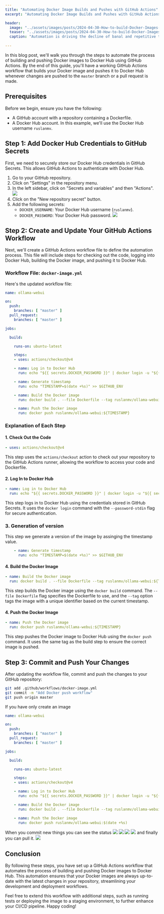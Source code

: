 ```yaml
---
title: "Automating Docker Image Builds and Pushes with GitHub Actions"
excerpt: "Automating Docker Image Builds and Pushes with GitHub Actions"

header:
  image: "../assets/images/posts/2024-04-30-How-to-build-Docker-Images-with-GitHub/images/docker.jpg"
  teaser: "../assets/images/posts/2024-04-30-How-to-build-Docker-Images-with-GitHub/images/docker.jpg"
  caption: "Automation is driving the decline of banal and repetitive tasks. Amber Rudd"
  
---
```

In this blog post, we'll walk you through the steps to automate the process of building and pushing Docker images to Docker Hub using GitHub Actions. By the end of this guide, you'll have a working GitHub Actions workflow that builds your Docker image and pushes it to Docker Hub whenever changes are pushed to the `master` branch or a pull request is made.

## Prerequisites

Before we begin, ensure you have the following:

- A GitHub account with a repository containing a Dockerfile.
- A Docker Hub account. In this example, we'll use the Docker Hub username `ruslanmv`.

## Step 1: Add Docker Hub Credentials to GitHub Secrets

First, we need to securely store our Docker Hub credentials in GitHub Secrets. This allows GitHub Actions to authenticate with Docker Hub.

1. Go to your GitHub repository.
2. Click on "Settings" in the repository menu.
3. In the left sidebar, click on "Secrets and variables" and then "Actions".
![](../assets/images/posts/2024-04-30-How-to-build-Docker-Images-with-GitHub/2024-05-22-14-08-47.png)   
4. Click on the "New repository secret" button.
5. Add the following secrets:
   - `DOCKER_USERNAME`: Your Docker Hub username (`ruslanmv`).
   - `DOCKER_PASSWORD`: Your Docker Hub password.
![](../assets/images/posts/2024-04-30-How-to-build-Docker-Images-with-GitHub/2024-05-22-14-14-12.png)
## Step 2: Create and Update Your GitHub Actions Workflow
Next, we'll create a GitHub Actions workflow file to define the automation process. This file will include steps for checking out the code, logging into Docker Hub, building the Docker image, and pushing it to Docker Hub.

### Workflow File: `docker-image.yml`

Here's the updated workflow file:

```yaml
name: ollama-webui

on:
  push:
    branches: [ "master" ]
  pull_request:
    branches: [ "master" ]

jobs:

  build:

    runs-on: ubuntu-latest

    steps:
    - uses: actions/checkout@v4

    - name: Log in to Docker Hub
      run: echo "${{ secrets.DOCKER_PASSWORD }}" | docker login -u "${{ secrets.DOCKER_USERNAME }}" --password-stdin

    - name: Generate timestamp
      run: echo "TIMESTAMP=$(date +%s)" >> $GITHUB_ENV

    - name: Build the Docker image
      run: docker build . --file Dockerfile --tag ruslanmv/ollama-webui:${TIMESTAMP}

    - name: Push the Docker image
      run: docker push ruslanmv/ollama-webui:${TIMESTAMP}

```

### Explanation of Each Step

#### 1. Check Out the Code

```yaml
- uses: actions/checkout@v4
```

This step uses the `actions/checkout` action to check out your repository to the GitHub Actions runner, allowing the workflow to access your code and Dockerfile.

#### 2. Log In to Docker Hub

```yaml
- name: Log in to Docker Hub
  run: echo "${{ secrets.DOCKER_PASSWORD }}" | docker login -u "${{ secrets.DOCKER_USERNAME }}" --password-stdin
```

This step logs in to Docker Hub using the credentials stored in GitHub Secrets. It uses the `docker login` command with the `--password-stdin` flag for secure authentication.

### 3. Generation of version 

This step we generate a version of the image by assinging the timestamp value.
```yaml
    - name: Generate timestamp
      run: echo "TIMESTAMP=$(date +%s)" >> $GITHUB_ENV
```

#### 4. Build the Docker Image

```yaml
- name: Build the Docker image
  run: docker build . --file Dockerfile --tag ruslanmv/ollama-webui:${TIMESTAMP}
```

This step builds the Docker image using the `docker build` command. The `--file Dockerfile` flag specifies the Dockerfile to use, and the `--tag` option tags the image with a unique identifier based on the current timestamp.

#### 4. Push the Docker Image

```yaml
- name: Push the Docker image
  run: docker push ruslanmv/ollama-webui:${TIMESTAMP}
```

This step pushes the Docker image to Docker Hub using the `docker push` command. It uses the same tag as the build step to ensure the correct image is pushed.

## Step 3: Commit and Push Your Changes

After updating the workflow file, commit and push the changes to your GitHub repository:

```bash
git add .github/workflows/docker-image.yml
git commit -m "Add Docker push workflow"
git push origin master
```
If you have only create an image 


```yaml
name: ollama-webui

on:
  push:
    branches: [ "master" ]
  pull_request:
    branches: [ "master" ]

jobs:

  build:

    runs-on: ubuntu-latest

    steps:
    - uses: actions/checkout@v4

    - name: Log in to Docker Hub
      run: echo "${{ secrets.DOCKER_PASSWORD }}" | docker login -u "${{ secrets.DOCKER_USERNAME }}" --password-stdin

    - name: Build the Docker image
      run: docker build . --file Dockerfile --tag ruslanmv/ollama-webui:$(date +%s)

    - name: Push the Docker image
      run: docker push ruslanmv/ollama-webui:$(date +%s)
```
When you commit new things
you can see the status
![](../assets/images/posts/2024-04-30-How-to-build-Docker-Images-with-GitHub/2024-05-22-14-20-58.png)
![](../assets/images/posts/2024-04-30-How-to-build-Docker-Images-with-GitHub/2024-05-22-14-21-12.png)
![](../assets/images/posts/2024-04-30-How-to-build-Docker-Images-with-GitHub/2024-05-22-14-21-36.png)
![](../assets/images/posts/2024-04-30-How-to-build-Docker-Images-with-GitHub/2024-05-22-14-33-05.png)
and finally you can pull it.
![](../assets/images/posts/2024-04-30-How-to-build-Docker-Images-with-GitHub/2024-05-22-14-54-18.png)

## Conclusion

By following these steps, you have set up a GitHub Actions workflow that automates the process of building and pushing Docker images to Docker Hub. This automation ensures that your Docker images are always up-to-date with the latest changes in your repository, streamlining your development and deployment workflows.

Feel free to extend this workflow with additional steps, such as running tests or deploying the image to a staging environment, to further enhance your CI/CD pipeline. Happy coding!
